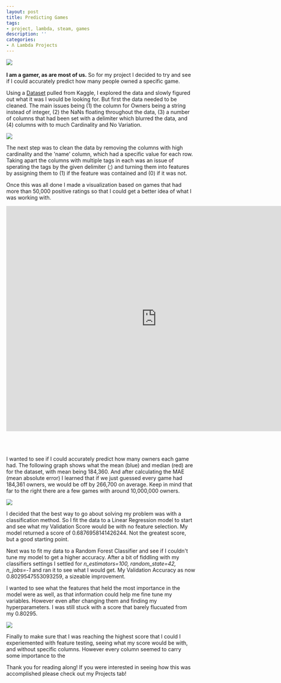 ```yaml
---
layout: post
title: Predicting Games
tags:
- project, lambda, steam, games
description: ''
categories:
- Λ Lambda Projects
---
```


<img src="https://i.imgur.com/5YBERI3.jpg">
<br>
<br>
<b>I am a gamer, as are most of us.</b> So for my project I decided to try and see if I could accurately predict how many people owned a specific game.


Using a <a href="https://www.kaggle.com/tamber/steam-video-games">Dataset</a> pulled from Kaggle, I explored the data and slowly figured out what it was I would be looking for. But first the data needed to be cleaned. The main issues being (1) the column for Owners being a string instead of integer, (2) the NaNs floating throughout the data, (3) a number of columns that had been set with a delimiter which blurred the data, and (4) columns with to much Cardinality and No Variation.


<img src="https://i.imgur.com/32lozNA.png">


The next step was to clean the data by removing the columns with high cardinality and the 'name' column, which had a specific value for each row. Taking apart the columns with multiple tags in each was an issue of sperating the tags by the given delimiter (;) and turning them into features by assigning them to (1) if the feature was contained and (0) if it was not.

Once this was all done I made a visualization based on games that had more than 50,000 positive ratings so that I could get a better idea of what I was working with.

<div>
<iframe style="display: block; margin: auto;" height="600" width="800" src="https://jace-hambrick.github.io/space-jekyll-template/assets/numberofownerstest.html" frameborder="0" allowfullscreen></iframe>
</div>
<br>
<br>
<br>

I wanted to see if I could accurately predict how many owners each game had. The following graph shows what the mean (blue) and median (red) are for the dataset, with mean being 184,360. And after calculating the MAE (mean absolute error) I learned that if we just guessed every game had 184,361 owners, we would be off by 266,700 on average. Keep in mind that far to the right there are a few games with around 10,000,000 owners.


<img src="https://i.imgur.com/bBdwcpj.png">

I decided that the best way to go about solving my problem was with a classification method. So I fit the data to a Linear Regression model to start and see what my Validation Score would be with no feature selection. My model returned a score of 0.6876958141426244. Not the greatest score, but a good starting point.

Next was to fit my data to a Random Forest Classifier and see if I couldn't tune my model to get a higher accuracy. After a bit of fiddling with my classifiers settings I settled for <i>n_estimators=100, random_state=42, n_jobs=-1</i> and ran it to see what I would get. My Validation Accuracy as now 0.8029547553093259, a sizeable improvement.

I wanted to see what the features that held the most importance in the model were as well, as that information could help me fine tune my variables. However even after changing them and finding my hyperparameters. I was still stuck with a score that barely flucuated from my 0.80295.

<img src="https://i.imgur.com/CC7RE5N.png">


Finally to make sure that I was reaching the highest score that I could I experiemented with feature testing, seeing what my score would be with, and without specific columns. However every column seemed to carry some importance to the 



Thank you for reading along!
If you were interested in seeing how this was accomplished please check out my Projects tab!
